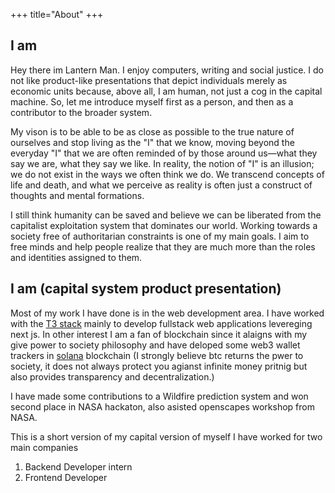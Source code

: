 +++
title="About"
+++

## I am 
Hey there im Lantern Man. I enjoy computers, writing and social justice. I do not like product-like presentations that depict individuals merely as economic units because, above all, I am human, not just a cog in the capital machine.  So, let me introduce myself first as a person, and then as a contributor to the broader system.

My vison is to be able to be as close as possible to the true nature of ourselves and stop living as the "I" that we know, moving beyond the everyday "I" that we are often reminded of by those around us—what they say we are, what they say we like. In reality, the notion of "I" is an illusion; we do not exist in the ways we often think we do. We transcend concepts of life and death, and what we perceive as reality is often just a construct of thoughts and mental formations.

I still think humanity can be saved and believe we can be liberated from the capitalist exploitation system that dominates our world. Working towards a society free of authoritarian constraints is one of my main goals. I aim to free minds and help people realize that they are much more than the roles and identities assigned to them.

 
## I am (capital system product presentation) 

Most of my work I have done is in the web development area. I have worked with the [T3 stack](https://create.t3.gg/) mainly to develop fullstack web applications levereging next js. In other interest I am a fan of blockchain since it alaigns with my give power to society philosophy and have deloped some web3 wallet trackers in [solana](https://solana.com/) blockchain (I strongly believe btc returns the pwer to society, it does not always protect you agianst infinite money pritnig but also provides transparency and decentralization.)

I have made some contributions to a Wildfire prediction system and won second place in NASA hackaton, also asisted openscapes workshop from NASA. 




This is a short version of my capital version of myself I have worked for two main companies
1. Backend Developer intern 
2. Frontend Developer

